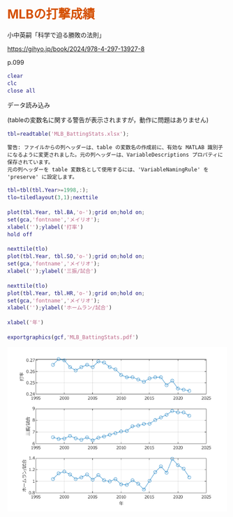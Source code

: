 
# <span style="color:rgb(213,80,0)">MLBの打撃成績</span>

小中英嗣「科学で迫る勝敗の法則」


https://gihyo.jp/book/2024/978-4-297-13927-8


p.099

```matlab
clear
clc
close all
```

データ読み込み


(tableの変数名に関する警告が表示されますが，動作に問題はありません)

```matlab
tbl=readtable('MLB_BattingStats.xlsx');
```

```TextOutput
警告: ファイルからの列ヘッダーは、table の変数名の作成前に、有効な MATLAB 識別子になるように変更されました。元の列ヘッダーは、VariableDescriptions プロパティに保存されています。
元の列ヘッダーを table 変数名として使用するには、'VariableNamingRule' を 'preserve' に設定します。
```

```matlab
tbl=tbl(tbl.Year>=1998,:);
tlo=tiledlayout(3,1);nexttile

plot(tbl.Year, tbl.BA,'o-');grid on;hold on;
set(gca,'fontname','メイリオ');
xlabel('');ylabel('打率')
hold off

nexttile(tlo)
plot(tbl.Year, tbl.SO,'o-');grid on;hold on;
set(gca,'fontname','メイリオ');
xlabel('');ylabel('三振/試合')

nexttile(tlo)
plot(tbl.Year, tbl.HR,'o-');grid on;hold on;
set(gca,'fontname','メイリオ');
xlabel('');ylabel('ホームラン/試合')

xlabel('年')

exportgraphics(gcf,'MLB_BattingStats.pdf')
```

<center><img src="p099_MLB_BAverage_media/figure_0.png" width="562" alt="figure_0.png"></center>

